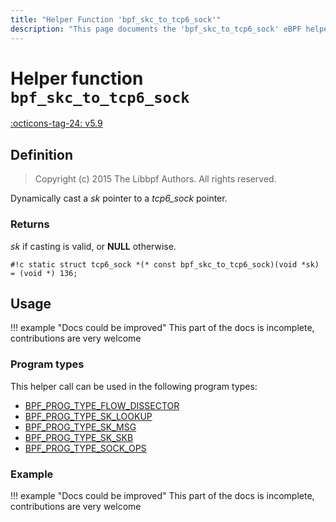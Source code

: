 ```yaml
---
title: "Helper Function 'bpf_skc_to_tcp6_sock'"
description: "This page documents the 'bpf_skc_to_tcp6_sock' eBPF helper function, including its defintion, usage, program types that can use it, and examples."
---
```

# Helper function `bpf_skc_to_tcp6_sock`

<!-- [FEATURE_TAG](bpf_skc_to_tcp6_sock) -->
[:octicons-tag-24: v5.9](https://github.com/torvalds/linux/commit/af7ec13833619e17f03aa73a785a2f871da6d66b)
<!-- [/FEATURE_TAG] -->

## Definition

> Copyright (c) 2015 The Libbpf Authors. All rights reserved.


<!-- [HELPER_FUNC_DEF] -->
Dynamically cast a _sk_ pointer to a _tcp6_sock_ pointer.

### Returns

_sk_ if casting is valid, or **NULL** otherwise.

`#!c static struct tcp6_sock *(* const bpf_skc_to_tcp6_sock)(void *sk) = (void *) 136;`
<!-- [/HELPER_FUNC_DEF] -->

## Usage

!!! example "Docs could be improved"
    This part of the docs is incomplete, contributions are very welcome

### Program types

This helper call can be used in the following program types:

<!-- DO NOT EDIT MANUALLY -->
<!-- [HELPER_FUNC_PROG_REF] -->
 * [BPF_PROG_TYPE_FLOW_DISSECTOR](../program-type/BPF_PROG_TYPE_FLOW_DISSECTOR.md)
 * [BPF_PROG_TYPE_SK_LOOKUP](../program-type/BPF_PROG_TYPE_SK_LOOKUP.md)
 * [BPF_PROG_TYPE_SK_MSG](../program-type/BPF_PROG_TYPE_SK_MSG.md)
 * [BPF_PROG_TYPE_SK_SKB](../program-type/BPF_PROG_TYPE_SK_SKB.md)
 * [BPF_PROG_TYPE_SOCK_OPS](../program-type/BPF_PROG_TYPE_SOCK_OPS.md)
<!-- [/HELPER_FUNC_PROG_REF] -->

### Example

!!! example "Docs could be improved"
    This part of the docs is incomplete, contributions are very welcome

